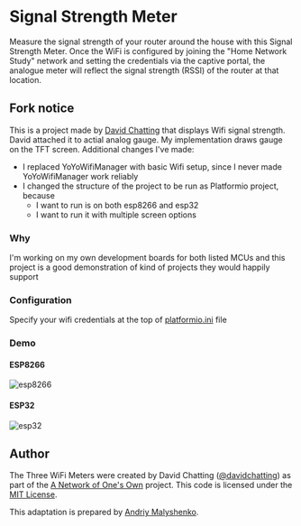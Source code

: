# Signal Strength Meter

Measure the signal strength of your router around the house with this Signal Strength Meter. Once the WiFi is configured by joining the "Home Network Study" network and setting the credentials via the captive portal, the analogue meter will reflect the signal strength (RSSI) of the router at that location.

## Fork notice

This is a project made by [David Chatting](https://github.com/davidchatting/ThreeWiFiMeters) that displays Wifi signal strength. David attached it to actial analog gauge. My implementation draws gauge on the TFT screen. Additional changes I've made:

- I replaced YoYoWifiManager with basic Wifi setup, since I never made YoYoWifiManager work reliably
- I changed the structure of the project to be run as Platformio project, because
  - I want to run is on both esp8266 and esp32
  - I want to run it with multiple screen options
 
### Why

I'm working on my own development boards for both listed MCUs and this project is a good demonstration of kind of projects they would happily support

### Configuration

Specify your wifi credentials at the top of [platformio.ini](/platformio.ini) file

### Demo

#### ESP8266

![esp8266](/doc/demo/VID_20211225_224932.gif)

#### ESP32

![esp32](/doc/demo/VID_20211220_220307.gif)


## Author

The Three WiFi Meters were created by David Chatting ([@davidchatting](https://twitter.com/davidchatting)) as part of the [A Network of One's Own](http://davidchatting.com/nooo/) project. This code is licensed under the [MIT License](LICENSE.txt).

This adaptation is prepared by [Andriy Malyshenko](https://github.com/anabolyc).